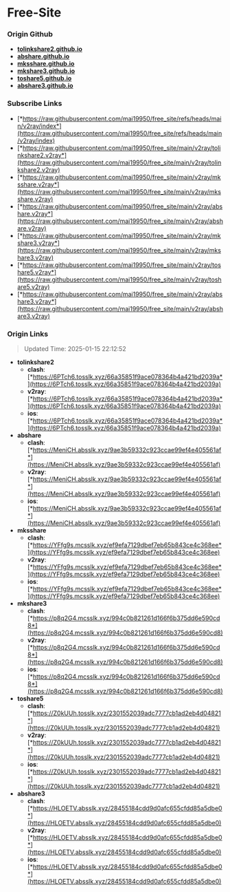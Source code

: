 # Free-Site

### Origin Github

- [**tolinkshare2.github.io**](https://github.com/tolinkshare2/tolinkshare2.github.io)
- [**abshare.github.io**](https://github.com/abshare/abshare.github.io)
- [**mksshare.github.io**](https://github.com/mksshare/mksshare.github.io)
- [**mkshare3.github.io**](https://github.com/mkshare3/mkshare3.github.io)
- [**toshare5.github.io**](https://github.com/toshare5/toshare5.github.io)
- [**abshare3.github.io**](https://github.com/abshare3/abshare3.github.io)

### Subscribe Links

- [*https://raw.githubusercontent.com/mai19950/free_site/refs/heads/main/v2ray/index*](https://raw.githubusercontent.com/mai19950/free_site/refs/heads/main/v2ray/index)
- [*https://raw.githubusercontent.com/mai19950/free_site/main/v2ray/tolinkshare2.v2ray*](https://raw.githubusercontent.com/mai19950/free_site/main/v2ray/tolinkshare2.v2ray)
- [*https://raw.githubusercontent.com/mai19950/free_site/main/v2ray/mksshare.v2ray*](https://raw.githubusercontent.com/mai19950/free_site/main/v2ray/mksshare.v2ray)
- [*https://raw.githubusercontent.com/mai19950/free_site/main/v2ray/abshare.v2ray*](https://raw.githubusercontent.com/mai19950/free_site/main/v2ray/abshare.v2ray)
- [*https://raw.githubusercontent.com/mai19950/free_site/main/v2ray/mkshare3.v2ray*](https://raw.githubusercontent.com/mai19950/free_site/main/v2ray/mkshare3.v2ray)
- [*https://raw.githubusercontent.com/mai19950/free_site/main/v2ray/toshare5.v2ray*](https://raw.githubusercontent.com/mai19950/free_site/main/v2ray/toshare5.v2ray)
- [*https://raw.githubusercontent.com/mai19950/free_site/main/v2ray/abshare3.v2ray*](https://raw.githubusercontent.com/mai19950/free_site/main/v2ray/abshare3.v2ray)

### Origin Links

> Updated Time: 2025-01-15 22:12:52

- **tolinkshare2**
  - **clash**: [*https://6PTch6.tosslk.xyz/66a35851f9ace078364b4a421bd2039a*](https://6PTch6.tosslk.xyz/66a35851f9ace078364b4a421bd2039a)
  - **v2ray**: [*https://6PTch6.tosslk.xyz/66a35851f9ace078364b4a421bd2039a*](https://6PTch6.tosslk.xyz/66a35851f9ace078364b4a421bd2039a)
  - **ios**: [*https://6PTch6.tosslk.xyz/66a35851f9ace078364b4a421bd2039a*](https://6PTch6.tosslk.xyz/66a35851f9ace078364b4a421bd2039a)
- **abshare**
  - **clash**: [*https://MeniCH.absslk.xyz/9ae3b59332c923ccae99ef4e405561af*](https://MeniCH.absslk.xyz/9ae3b59332c923ccae99ef4e405561af)
  - **v2ray**: [*https://MeniCH.absslk.xyz/9ae3b59332c923ccae99ef4e405561af*](https://MeniCH.absslk.xyz/9ae3b59332c923ccae99ef4e405561af)
  - **ios**: [*https://MeniCH.absslk.xyz/9ae3b59332c923ccae99ef4e405561af*](https://MeniCH.absslk.xyz/9ae3b59332c923ccae99ef4e405561af)
- **mksshare**
  - **clash**: [*https://YFfg9s.mcsslk.xyz/ef9efa7129dbef7eb65b843ce4c368ee*](https://YFfg9s.mcsslk.xyz/ef9efa7129dbef7eb65b843ce4c368ee)
  - **v2ray**: [*https://YFfg9s.mcsslk.xyz/ef9efa7129dbef7eb65b843ce4c368ee*](https://YFfg9s.mcsslk.xyz/ef9efa7129dbef7eb65b843ce4c368ee)
  - **ios**: [*https://YFfg9s.mcsslk.xyz/ef9efa7129dbef7eb65b843ce4c368ee*](https://YFfg9s.mcsslk.xyz/ef9efa7129dbef7eb65b843ce4c368ee)
- **mkshare3**
  - **clash**: [*https://p8q2G4.mcsslk.xyz/994c0b821261d166f6b375dd6e590cd8*](https://p8q2G4.mcsslk.xyz/994c0b821261d166f6b375dd6e590cd8)
  - **v2ray**: [*https://p8q2G4.mcsslk.xyz/994c0b821261d166f6b375dd6e590cd8*](https://p8q2G4.mcsslk.xyz/994c0b821261d166f6b375dd6e590cd8)
  - **ios**: [*https://p8q2G4.mcsslk.xyz/994c0b821261d166f6b375dd6e590cd8*](https://p8q2G4.mcsslk.xyz/994c0b821261d166f6b375dd6e590cd8)
- **toshare5**
  - **clash**: [*https://Z0kUUh.tosslk.xyz/2301552039adc7777cb1ad2eb4d04821*](https://Z0kUUh.tosslk.xyz/2301552039adc7777cb1ad2eb4d04821)
  - **v2ray**: [*https://Z0kUUh.tosslk.xyz/2301552039adc7777cb1ad2eb4d04821*](https://Z0kUUh.tosslk.xyz/2301552039adc7777cb1ad2eb4d04821)
  - **ios**: [*https://Z0kUUh.tosslk.xyz/2301552039adc7777cb1ad2eb4d04821*](https://Z0kUUh.tosslk.xyz/2301552039adc7777cb1ad2eb4d04821)
- **abshare3**
  - **clash**: [*https://HLOETV.absslk.xyz/28455184cdd9d0afc655cfdd85a5dbe0*](https://HLOETV.absslk.xyz/28455184cdd9d0afc655cfdd85a5dbe0)
  - **v2ray**: [*https://HLOETV.absslk.xyz/28455184cdd9d0afc655cfdd85a5dbe0*](https://HLOETV.absslk.xyz/28455184cdd9d0afc655cfdd85a5dbe0)
  - **ios**: [*https://HLOETV.absslk.xyz/28455184cdd9d0afc655cfdd85a5dbe0*](https://HLOETV.absslk.xyz/28455184cdd9d0afc655cfdd85a5dbe0)
